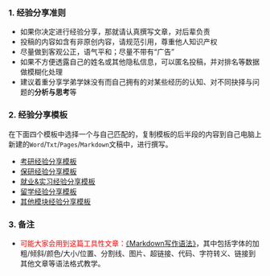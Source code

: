 ### 1. 经验分享准则

* 如果你决定进行经验分享，那就请认真撰写文章，对后辈负责
* 投稿的内容如含有非原创内容，请规范引用，尊重他人知识产权
* 尽量做到客观公正，语气平和；尽量不带有“广告”
* 如果不方便透露自己的姓名或其他隐私信息，可以匿名投稿，并对排名等数据做模糊化处理
* 建议着重分享学弟学妹没有而自己拥有的对某些经历的认知、对不同抉择与问题的**分析与思考**等

### 2. 经验分享模板

在下面四个模板中选择一个与自己匹配的，复制模板的后半段的内容到自己电脑上新建的`Word`/`Txt`/`Pages`/`Markdown`文稿中，进行撰写。

* [考研经验分享模板](升学就业/经验分享模板-考研.md)
* [保研经验分享模板](升学就业/经验分享模板-保研.md)
* [就业&实习经验分享模板](升学就业/经验分享模板-就业.md)
* [留学经验分享模板](升学就业/经验分享模板-留学.md)
* [其他模块经验分享模板](升学就业/经验分享模板-其他.md)

### 3. 备注

* <font color="ff0000">可能大家会用到这篇工具性文章：[《Markdown写作语法》](https://siriusq.top/Markdown写作语法.html)</font>，其中包括字体的加粗/倾斜/颜色/大小/位置、分割线、图片、超链接、代码、字符转义、链接到其他文章等语法格式教学。


